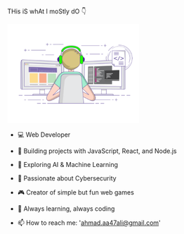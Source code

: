 THis iS whAt I moStly dO 👇 

<img src="gif.gif" alt="gif" width="300"/> 

- 💻 Web Developer 
- 🚀 Building projects with JavaScript, React, and Node.js 
- 🤖 Exploring AI & Machine Learning 
- 🔐 Passionate about Cybersecurity 
- 🎮 Creator of simple but fun web games 
- 🌱 Always learning, always coding 

- 📫 How to reach me: 'ahmad.aa47ali@gmail.com'
  
<!--
**ahmadali47/ahmadali47** is a ✨ _special_ ✨ repository because its `README.md` (this file) appears on your GitHub profile.

- 🔭 I’m currently working on ...
- 🌱 I’m currently learning ...
- 👯 I’m looking to collaborate on ...
- 🤔 I’m looking for help with ...
- 💬 Ask me about ...
- 📫 How to reach me: ...
- 😄 Pronouns: ...
- ⚡ Fun fact: ...
-->
